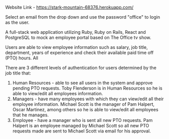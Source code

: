 Website Link - https://stark-mountain-68376.herokuapp.com/

Select an email from the drop down and use the password "office" to login as the user.

A full-stack web application utilizing Ruby, Ruby on Rails, React and PostgreSQL to mock an employee portal based on The Office tv show.

Users are able to view employee information such as salary, job title, department, years of experience and check their available paid time off (PTO) hours. All  

There are 3 different levels of authentication for users determined by the job title that:
1. Human Resources - able to see all users in the system and approve pending PTO requests.
Toby Flenderson is in Human Resources so he is able to view/edit all employees information.
2. Managers - have many employees with which they can view/edit  all  their employee information.
Michael Scott is the manager of Pam Halpert, Oscar Martinez, among others so he is able to view/edit all employees that he manages.
3. Employee - have a manager who is sent all new PTO requests.
Pam Halpert is an employee managed by Michael Scott so all new PTO requests made are sent to Michael Scott via email for his approval.
